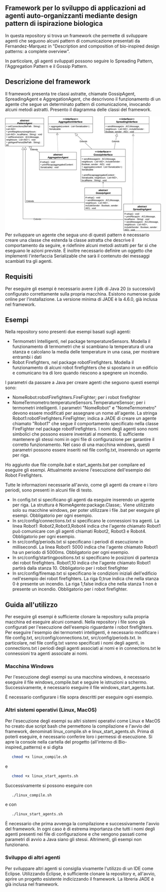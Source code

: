 ## Framework per lo sviluppo di applicazioni ad agenti auto-organizzanti mediante design pattern di ispirazione biologica

In questa repository si trova un framework che permette di sviluppare agenti che seguono alcuni pattern di comunicazione presentati da Fernandez-Marquez in "Description and composition of bio-inspired design patterns:
a complete overview".

In particolare, gli agenti sviluppati possono seguire lo Spreading Pattern, l'Aggregation Pattern e il Gossip Pattern.

## Descrizione del framework

Il framework presenta tre classi astratte, chiamate GossipAgent, SpreadingAgent e AggregationAgent, che descrivono il funzionamento di un agente che segue un determinato pattern di comunicazione, invocando alcuni metodi astratti. Presento il diagramma delle classi del framework.

![Class Diagram](Bio-inspired_patterns/img/Classes.drawio.png)
Per sviluppare un agente che segua uno di questi pattern è necessario creare una classe che estenda la classe astratta che descrive il comportamento da seguire, e ridefinire alcuni metodi astratti per far sì che eseguano le azioni previste. È inoltre necessario definire un oggetto che implementi l'interfaccia Serializable che sarà il contenuto dei messaggi scambiati tra gli agenti.

## Requisiti
Per eseguire gli esempi è necessario avere il jdk di Java 20 (o successivi) configurato correttamente sulla propria macchina. Esistono numerose guide online per l'installazione.
La versione minima di JADE è la 4.6.0, già inclusa nel framework.

## Esempi

Nella repository sono presenti due esempi basati sugli agenti:
- Termometri Intelligenti, nel package temperatureSensors. Modella il funzionamento di termometri che si scambiano la temperatura di una stanza e calcolano la media delle temperature in una casa, per mostrare entrambi i dati
- Robot Firefighters, nel package robotFirefighters. Modella il funzionamento di alcuni robot firefighters che si spostano in un edificio e comunicano tra di loro quando riescono a spegnere un incendio.

I parametri da passare a Java per creare agenti che seguono questi esempi sono:
- NomeRobot:robotFirefighters.FireFighter; per i robot firefighter
- NomeTermometro:temperatureSensors.TemperatureSensor; per i termometri intelligenti.
I parametri "NomeRobot" e "NomeTermometro" devono essere modificati per assegnare un nome all'agente.
La stringa Robot1:robotFirefighters.FireFighter; indica a JADE di creare un agente chiamato "Robot1" che segue il comportamento specificato nella classe FireFighter nel package robotFirefighters.
I nomi degli agenti sono nomi simbolici che possono essere inventati al momento. È sufficiente mantenere gli stessi nomi in ogni file di configurazione per garantire il corretto funzionamento.
Nel caso di una macchina windows, questi parametri possono essere inseriti nel file config.txt, inserendo un agente per riga.

Ho aggiunto due file compile.bat e start_agents.bat per compilare ed eseguire gli esempi. Attualmente avviene l'esecuzione dell'esempio dei Robot Firefighters.

Tutte le informazioni necessarie all'avvio, come gli agenti da creare e i loro periodi, sono presenti in alcuni file di testo.
- In config.txt si specificano gli agenti da eseguire inserendo un agente per riga. La struttura è NomeAgente:package.Classe;. Viene utilizzato solo su macchine windows, per poter utilizzare i file .bat per eseguire gli esempi. Obbligatorio per ogni esempio.
- In src/config/connections.txt si specificano le connessioni tra agenti. La linea Robot1: Robot2,Robot3,Robot4 indica che l'agente chiamato Robot1 può comunicare con gli agenti chiamati Robot2, Robot3 e Robot4. Obbligatorio per ogni esempio.
- In src/config/periods.txt si specificano i periodi di esecuzione in millisecondi. La linea Robot1: 5000 indica che l'agente chiamato Robot1 ha un periodo di 5000ms. Obbligatorio per ogni esempio.
- In src/config/startingpositions.txt si specificano le posizioni di partenza dei robot firefighters. Robot1,10 indica che l'agente chiamato Robot1 partirà dalla stanza 10. Obbligatorio per i robot firefighter
- In src/config/firemap.txt si specificano le condizioni iniziali dell'edificio nell'esempio dei robot firefighters. La riga 0,true indica che nella stanza 0 è presente un incendio. La riga 1,false indica che nella stanza 1 non è presente un incendio. Obbligatorio per i robot firefighter.

## Guida all'utilizzo

Per eseguire gli esempi è sufficiente clonare la repository sulla propria macchina ed eseguire alcuni comandi.
Nella repository i file sono già configurati per l'esecuzione dell'esempio riguardante i robot firefighters.
Per eseguire l'esempio dei termometri intelligenti, è necessario modificare i file config.txt, src/config/connections.txt, src/config/periods.txt. In particolare, nel file config.txt vanno specificati i nomi degli agenti, in connections.txt i periodi degli agenti associati ai nomi e in connections.txt le connessioni tra agenti associate ai nomi.

### Macchina Windows

Per l'esecuzione degli esempi su una macchina windows, è necessario eseguire il file windows_compile.bat e seguire le istruzioni a schermo. Successivamente, è necessario eseguire il file windows_start_agents.bat.

È necessario configurare i file sopra descritti per eseguire ogni esempio.

### Altri sistemi operativi (Linux, MacOS)

Per l'esecuzione degli esempi su altri sistemi operativi come Linux e MacOS ho creato due script bash che permettono la compilazione e l'avvio del framework, denominati linux_compile.sh e linux_start_agents.sh. Prima di poterli eseguire, è necessario conferire loro i permessi di esecuzione.
Si apre la console nella cartella del progetto (all'interno di Bio-inspired_patterns) e si digita

```bash
   chmod +x linux_compile.sh
 ```
e

```bash
   chmod +x linux_start_agents.sh
 ```
Successivamente si possono eseguire con 
```bash
   ./linux_compile.sh
 ```
e con 
```bash
   ./linux_start_agents.sh
 ```
È necessario che prima avvenga la compilazione e successivamente l'avvio del framework.
In ogni caso è di estrema importanza che tutti i nomi degli agenti presenti nei file di configurazione e che vengono passati come parametri di avvio a Java siano gli stessi. Altrimenti, gli esempi non funzionano.

### Sviluppo di altri agenti

Per sviluppare altri agenti si consiglia vivamente l'utilizzo di un IDE come Eclipse.
Utilizzando Eclipse, è sufficiente clonare la repository e, all'avvio, aprire un progetto esistente indicizzando il framework.
La libreria JADE è già inclusa nel framework.
